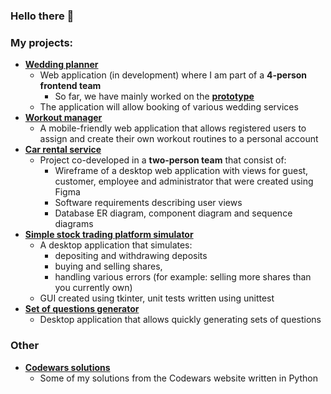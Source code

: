 
### Hello there 👋

### My projects:
- **[Wedding planner](https://github.com/MarcinScieszka/wedding-planner)**
  - Web application (in development) where I am part of a **4-person frontend team**
    - So far, we have mainly worked on the **[prototype](https://github.com/MarcinScieszka/wedding-planner/blob/main/resources/wedding-planner-prototype.png)**
  - The application will allow booking of various wedding services
- **[Workout manager](https://github.com/MarcinScieszka/workout-manager)**
  - A mobile-friendly web application that allows registered users to assign and create their own workout routines to a personal account
- **[Car rental service](https://github.com/MarcinScieszka/car-rental)**
    - Project co-developed in a **two-person team** that consist of:
      - Wireframe of a desktop web application with views for guest, customer, employee and administrator that were created using Figma
      - Software requirements describing user views
      - Database ER diagram, component diagram and sequence diagrams
- **[Simple stock trading platform simulator](https://github.com/MarcinScieszka/stock-trading-platform)**
  - A desktop application that simulates:
    - depositing and withdrawing deposits
    - buying and selling shares, 
    - handling various errors (for example: selling more shares than you currently own)
  - GUI created using tkinter, unit tests written using unittest
- **[Set of questions generator](https://github.com/MarcinScieszka/set-of-questions-generator)**
  - Desktop application that allows quickly generating sets of questions

### Other
- **[Codewars solutions](https://github.com/MarcinScieszka/code-wars-solutions)**
  - Some of my solutions from the Codewars website written in Python

